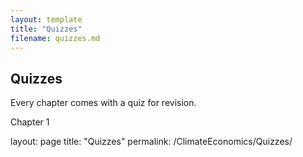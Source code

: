 ```yaml
---
layout: template
title: "Quizzes"
filename: quizzes.md
---
```


## Quizzes

Every chapter comes with a quiz for revision.

Chapter 1


layout: page
title: "Quizzes"
permalink: /ClimateEconomics/Quizzes/
